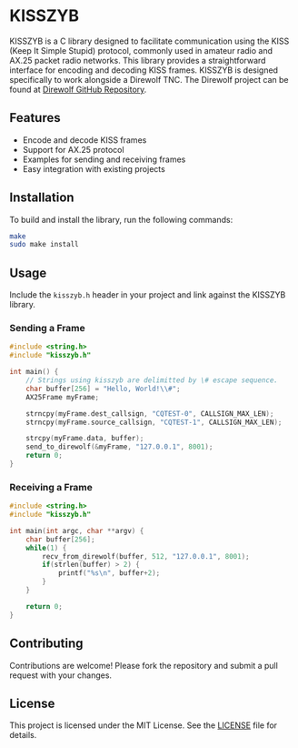 
# KISSZYB

KISSZYB is a C library designed to facilitate communication using the KISS (Keep It Simple Stupid) protocol, commonly used in amateur radio and AX.25 packet radio networks. This library provides a straightforward interface for encoding and decoding KISS frames. KISSZYB is designed specifically to work alongside a Direwolf TNC. The Direwolf project can be found at [Direwolf GitHub Repository](https://github.com/wb2osz/direwolf).

## Features

- Encode and decode KISS frames
- Support for AX.25 protocol
- Examples for sending and receiving frames
- Easy integration with existing projects

## Installation

To build and install the library, run the following commands:

```sh
make
sudo make install
```

## Usage

Include the `kisszyb.h` header in your project and link against the KISSZYB library.

### Sending a Frame

```c
#include <string.h>
#include "kisszyb.h"

int main() {
    // Strings using kisszyb are delimitted by \# escape sequence.
    char buffer[256] = "Hello, World!\\#";
    AX25Frame myFrame;

    strncpy(myFrame.dest_callsign, "CQTEST-0", CALLSIGN_MAX_LEN);
    strncpy(myFrame.source_callsign, "CQTEST-1", CALLSIGN_MAX_LEN);

    strcpy(myFrame.data, buffer);
    send_to_direwolf(&myFrame, "127.0.0.1", 8001);
    return 0;
}
```

### Receiving a Frame

```c
#include <string.h>
#include "kisszyb.h"

int main(int argc, char **argv) {
    char buffer[256];
    while(1) {
        recv_from_direwolf(buffer, 512, "127.0.0.1", 8001);
        if(strlen(buffer) > 2) { 
            printf("%s\n", buffer+2);
        }
    }

    return 0;
}
```

## Contributing

Contributions are welcome! Please fork the repository and submit a pull request with your changes.

## License

This project is licensed under the MIT License. See the [LICENSE](LICENSE) file for details.
